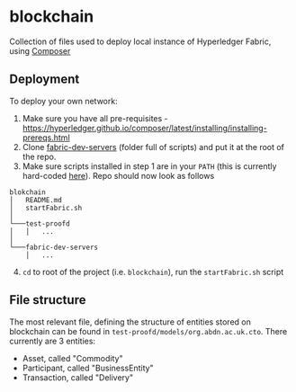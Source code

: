 # blockchain
Collection of files used to deploy local instance of Hyperledger Fabric, using [Composer](https://hyperledger.github.io/composer/latest/)

## Deployment
To deploy your own network:
1. Make sure you have all pre-requisites - https://hyperledger.github.io/composer/latest/installing/installing-prereqs.html
2. Clone [fabric-dev-servers](https://github.com/hyperledger-archives/composer-tools/tree/master/packages/fabric-dev-servers) (folder full of scripts) and put it at the root of the repo.
3. Make sure scripts installed in step 1 are in your `PATH` (this is currently hard-coded [here](https://github.com/proofd-it/blockchain/blob/master/startFabric.sh#L2)). Repo should now look as follows
```
blokchain
│   README.md
│   startFabric.sh
│
└───test-proofd
│   │   ...
│   
└───fabric-dev-servers
    │   ...
```
4. `cd` to root of the project (i.e. `blockchain`), run the `startFabric.sh` script

## File structure
The most relevant file, defining the structure of entities stored on blockchain can be found in `test-proofd/models/org.abdn.ac.uk.cto`. There currently are 3 entities:
- Asset, called "Commodity"
- Participant, called "BusinessEntity"
- Transaction, called "Delivery"
